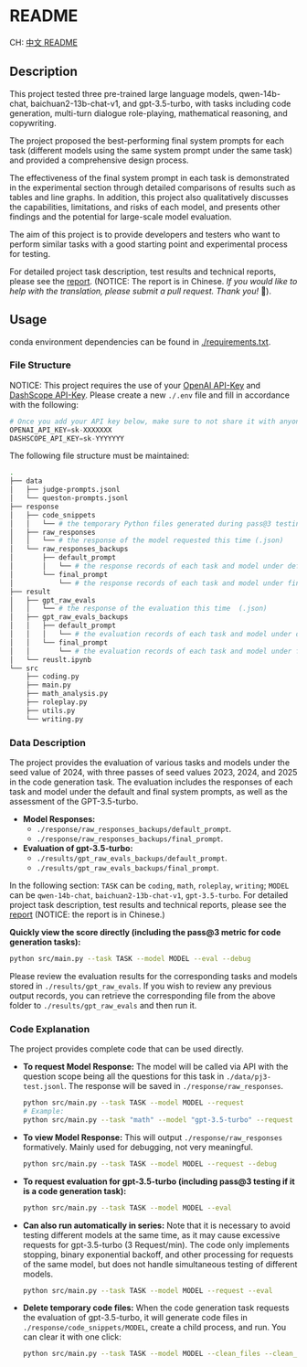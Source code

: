 # README

CH: [中文 README](README_zh.md)

## Description

This project tested three pre-trained large language models, qwen-14b-chat, baichuan2-13b-chat-v1, and gpt-3.5-turbo, with tasks including code generation, multi-turn dialogue role-playing, mathematical reasoning, and copywriting.

The project proposed the best-performing final system prompts for each task (different models using the same system prompt under the same task) and provided a comprehensive design process.

The effectiveness of the final system prompt in each task is demonstrated in the experimental section through detailed comparisons of results such as tables and line graphs. In addition, this project also qualitatively discusses the capabilities, limitations, and risks of each model, and presents other findings and the potential for large-scale model evaluation.

The aim of this project is to provide developers and testers who want to perform similar tasks with a good starting point and experimental process for testing.

For detailed project task description, test results and technical reports, please see the [report](report.pdf). (NOTICE: The report is in Chinese. *If you would like to help with the translation, please submit a pull request. Thank you!* 🥰).


## Usage

conda environment dependencies can be found in [./requirements.txt](./requirements.txt).


### File Structure

NOTICE: This project requires the use of your [OpenAI API-Key](https://platform.openai.com/docs/overview) and [DashScope API-Key](https://dashscope.aliyun.com/). Please create a new `./.env` file and fill in accordance with the following:

```python
# Once you add your API key below, make sure to not share it with anyone! The API key should remain private.
OPENAI_API_KEY=sk-XXXXXXX
DASHSCOPE_API_KEY=sk-YYYYYYY
```

The following file structure must be maintained:

```sh
.
├── data
│   ├── judge-prompts.jsonl
│   └── queston-prompts.jsonl
├── response
│   ├── code_snippets
│   │   └── # the temporary Python files generated during pass@3 testing of code generation tasks	(.py)
│   ├── raw_responses
│   │   └── # the response of the model requested this time	(.json)
│   └── raw_responses_backups
│       ├── default_prompt
│       │   └── # the response records of each task and model under default prompt	(.json)
│       └── final_prompt
│           └── # the response records of each task and model under final prompt	(.json)
├── result
│   ├── gpt_raw_evals
│   │   └── # the response of the evaluation this time	(.json)
│   ├── gpt_raw_evals_backups
│   │   ├── default_prompt
│   │   │   └── # the evaluation records of each task and model under default prompt	(.json)
│   │   └── final_prompt
│   │       └── # the evaluation records of each task and model under final prompt	(.json)
│   └── reuslt.ipynb
└── src
    ├── coding.py
    ├── main.py
    ├── math_analysis.py
    ├── roleplay.py
    ├── utils.py
    └── writing.py
```


### Data Description

The project provides the evaluation of various tasks and models under the seed value of 2024, with three passes of seed values 2023, 2024, and 2025 in the code generation task. The evaluation includes the responses of each task and model under the default and final system prompts, as well as the assessment of the GPT-3.5-turbo.

- **Model Responses:**
  - `./response/raw_responses_backups/default_prompt`.
  - `./response/raw_responses_backups/final_prompt`.
- **Evaluation of gpt-3.5-turbo:**
  - `./results/gpt_raw_evals_backups/default_prompt`.
  - `./results/gpt_raw_evals_backups/final_prompt`.

In the following section: `TASK` can be `coding`, `math`, `roleplay`, `writing`; `MODEL` can be `qwen-14b-chat`, `baichuan2-13b-chat-v1`, `gpt-3.5-turbo`. For detailed project task description, test results and technical reports, please see the [report](report.pdf) (NOTICE: the report is in Chinese.)

**Quickly view the score directly (including the pass@3 metric for code generation tasks):**

```sh
python src/main.py --task TASK --model MODEL --eval --debug
```

Please review the evaluation results for the corresponding tasks and models stored in `./results/gpt_raw_evals`. If you wish to review any previous output records, you can retrieve the corresponding file from the above folder to `./results/gpt_raw_evals` and then run it.

### Code Explanation

The project provides complete code that can be used directly.

- **To request Model Response:** The model will be called via API with the question scope being all the questions for this task in `./data/pj3-test.jsonl`. The response will be saved in `./response/raw_responses`.
  
    ```sh
    python src/main.py --task TASK --model MODEL --request
    # Example:
    python src/main.py --task "math" --model "gpt-3.5-turbo" --request
    ```

- **To view Model Response:** This will output `./response/raw_responses` formatively. Mainly used for debugging, not very meaningful.

    ```sh
    python src/main.py --task TASK --model MODEL --request --debug
    ```

- **To request evaluation for gpt-3.5-turbo (including pass@3 testing if it is a code generation task):**

    ```sh
    python src/main.py --task TASK --model MODEL --eval
    ```

- **Can also run automatically in series:** Note that it is necessary to avoid testing different models at the same time, as it may cause excessive requests for gpt-3.5-turbo (3 Request/min). The code only implements stopping, binary exponential backoff, and other processing for requests of the same model, but does not handle simultaneous testing of different models.

    ```sh
    python src/main.py --task TASK --model MODEL --request --eval
    ```

- **Delete temporary code files:** When the code generation task requests the evaluation of gpt-3.5-turbo, it will generate code files in `./response/code_snippets/MODEL`, create a child process, and run. You can clear it with one click:

    ```sh
    python src/main.py --task TASK --model MODEL --clean_files --clean_response_messages
    ```
